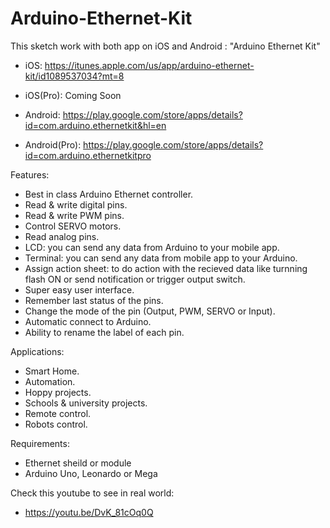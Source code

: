 # Arduino-Ethernet-Kit
This sketch work with both app on iOS and Android : "Arduino Ethernet Kit"

- iOS: https://itunes.apple.com/us/app/arduino-ethernet-kit/id1089537034?mt=8
- iOS(Pro): Coming Soon

- Android: https://play.google.com/store/apps/details?id=com.arduino.ethernetkit&hl=en
- Android(Pro): https://play.google.com/store/apps/details?id=com.arduino.ethernetkitpro

Features:
- Best in class Arduino Ethernet controller.
- Read & write digital pins. 
- Read & write PWM pins.
- Control SERVO motors.
- Read analog pins.
- LCD: you can send any data from Arduino to your mobile app.
- Terminal: you can send any data from mobile app to your Arduino.
- Assign action sheet: to do action with the recieved data 
  like turnning flash ON or send notification or trigger output switch.
- Super easy user interface.
- Remember last status of the pins.
- Change the mode of the pin (Output, PWM, SERVO or Input).
- Automatic connect to Arduino.
- Ability to rename the label of each pin.

Applications:

- Smart Home.
- Automation.
- Hoppy projects.
- Schools & university projects.
- Remote control.
- Robots control.

Requirements:
- Ethernet sheild or module
- Arduino Uno, Leonardo or Mega

Check this youtube to see in real world:
- https://youtu.be/DvK_81cOq0Q
